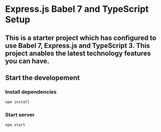 # Express.js Babel 7 and TypeScript Setup

## This is a starter project which has configured to use Babel 7, Express.js and TypeScript 3. This project anables the latest technology features you can have.


## Start the developement

### Install dependencies
``` bash
npm install
```

### Start server
```bash
npm start
```
